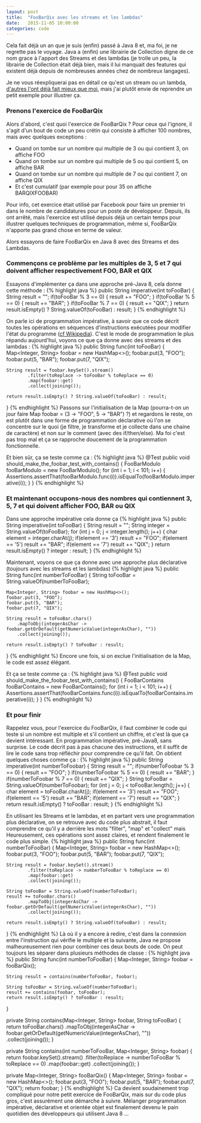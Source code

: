 ```yaml
---
layout: post
title:  "FooBarQix avec les streams et les lambdas"
date:   2015-11-05 10:00:00
categories: code
---
```


Cela fait déjà un an que je suis (enfin) passé à Java 8 et, ma foi, je ne regrette pas le voyage. Java a (enfin) une librairie de Collection digne de ce nom grace à l'apport des Streams et des lambdas (je trolle un peu, la librairie de Collection était déjà bien, mais il lui manquait des features qui existent déjà depuis de nombreuses années chez de nombreux langages).

Je ne vous réexpliquerai pas en détail ce qu'est un stream ou un lambda, [d'autres l'ont déjà fait mieux que moi](https://www.parleys.com/tutorial/tout-ce-que-vous-avez-toujours-voulu-savoir-sur-les-lambdas-et-plus-encore-part-1), mais j'ai plutôt envie de reprendre un petit exemple pour illustrer ça. 

### Prenons l'exercice de FooBarQix
Alors d'abord, c'est quoi l'exercice de FooBarQix ? Pour ceux qui l'ignore, il s'agit d'un bout de code un peu crétin qui consiste à afficher 100 nombres, mais avec quelques exceptions :
* Quand on tombe sur un nombre qui multiple de 3 ou qui contient 3, on affiche FOO
* Quand on tombe sur un nombre qui multiple de 5 ou qui contient 5, on affiche BAR
* Quand on tombe sur un nombre qui multiple de 7 ou qui contient 7, on affiche QIX
* Et c'est cumulatif (par exemple pour pour 35 on affiche BARQIXFOOBAR)

Pour info, cet exercice était utilisé par Facebook pour faire un premier tri dans le nombre de candidatures pour un poste de développeur. Depuis, ils ont arrêté, mais l'exercice est utilisé depuis déjà un certain temps pour illustrer quelques techniques de programmation, même si, FooBarQix n'apporte pas grand chose en terme de valeur.

Alors essayons de faire FooBarQix en Java 8 avec des Streams et des Lambdas. 
### Commençons ce problème par les multiples de 3, 5 et 7 qui doivent afficher respectivement FOO, BAR et QIX
Essayons d'implémenter ça dans une approche pré-Java 8, cela donne cette méthode :
{% highlight java %}
public String imperative(int toFooBar) {
    String result = "";
    if(toFooBar % 3 == 0) {
        result += "FOO";
    }
    if(toFooBar % 5 == 0) {
        result += "BAR";
    }
    if(toFooBar % 7 == 0) {
        result += "QIX";
    }
    return result.isEmpty() ? String.valueOf(toFooBar) : result;
}
{% endhighlight %}

On parle ici de programmation impérative, à savoir que ce code décrit toutes les opérations en séquences d'instructions exécutées pour modifier l'état du programme ([cf Wikipedia](https://fr.wikipedia.org/wiki/Programmation_imp%C3%A9rative)). C'est le mode de programmation le plus répandu aujourd'hui, voyons ce que ça donne avec des streams et des lambdas :
{% highlight java %}
public String func(int toFooBar) {
    Map<Integer, String> foobar = new HashMap<>();
    foobar.put(3, "FOO");
    foobar.put(5, "BAR");
    foobar.put(7, "QIX");

    String result = foobar.keySet().stream()
            .filter(toReplace -> toFooBar % toReplace == 0)
            .map(foobar::get)
            .collect(joining());

    return result.isEmpty() ? String.valueOf(toFooBar) : result;
}
{% endhighlight %}
Passons sur l'initialisation de la Map (pourra-t-on un jour faire Map foobar = (3 -> "FOO", 5 -> "BAR") ?) et regardons le reste, on est plutôt dans une forme de programmation déclarative où l'on se concentre sur le quoi (je filtre, je transforme et je collecte dans une chaine de caractère) et non sur le comment (avec des if/then/else). Ma foi c'est pas trop mal et ça se rapproche doucement de la programmation fonctionnelle.

Et bien sûr, ça se teste comme ça :
{% highlight java %}
@Test
public void should_make_the_foobar_test_with_contains() {
    FooBarModulo fooBarModulo = new FooBarModulo();
    for (int i = 1; i < 101; i++) {
        Assertions.assertThat(fooBarModulo.func(i)).isEqualTo(fooBarModulo.imperative(i));
    }
}
{% endhighlight %}

### Et maintenant occupons-nous des nombres qui contiennent 3, 5, 7 et qui doivent afficher FOO, BAR ou QIX
Dans une approche impérative cela donne ça
{% highlight java %}
public String imperative(int toFooBar) {
    String result = "";
    String integer = String.valueOf(toFooBar);
    for (int j = 0; j < integer.length(); j++) {
        char element = integer.charAt(j);
        if(element == '3')
            result += "FOO";
        if(element == '5')
            result += "BAR";
        if(element == '7')
            result += "QIX";
    }
    return result.isEmpty() ? integer : result;
}
{% endhighlight %}

Maintenant, voyons ce que ça donne avec une approche plus déclarative (toujours avec les streams et les lambdas)
{% highlight java %}
public String func(int numberToFooBar) {
    String toFooBar = String.valueOf(numberToFooBar);

    Map<Integer, String> foobar = new HashMap<>();
    foobar.put(3, "FOO");
    foobar.put(5, "BAR");
    foobar.put(7, "QIX");

    String result = toFooBar.chars()
        .mapToObj(integerAsChar -> foobar.getOrDefault(getNumericValue(integerAsChar), ""))
        .collect(joining());

    return result.isEmpty() ? toFooBar : result;
}
{% endhighlight %}
Encore une fois, si on exclue l'initialisation de la Map, le code est assez élégant.

Et ça se teste comme ça :
{% highlight java %}
@Test
public void should_make_the_foobar_test_with_contains() {
    FooBarContains fooBarContains = new FooBarContains();
    for (int i = 1; i < 101; i++) {
        Assertions.assertThat(fooBarContains.func(i)).isEqualTo(fooBarContains.imperative(i));
    }
}
{% endhighlight %}

### Et pour finir
Rappelez vous, pour l'exercice du FooBarQix, il faut combiner le code qui teste si un nombre est multiple et s'il contient un chiffre, et c'est là que ça devient intéressant.
En programmation impérative, pré-Java8, sans surprise. Le code décrit pas à pas chacune des instructions, et il suffit de lire le code sans trop réfléchir pour comprendre ce qu'il fait. On obtient quelques choses comme ça :
{% highlight java %}
public String imperative(int numberToFoobar) {
    String result = "";
    if(numberToFoobar % 3 == 0) {
        result += "FOO";
    }
    if(numberToFoobar % 5 == 0) {
        result += "BAR";
    }
    if(numberToFoobar % 7 == 0) {
        result += "QIX";
    }
    String toFooBar = String.valueOf(numberToFoobar);
    for (int j = 0; j < toFooBar.length(); j++) {
        char element = toFooBar.charAt(j);
        if(element == '3')
            result += "FOO";
        if(element == '5')
            result += "BAR";
        if(element == '7')
            result += "QIX";
    }
    return result.isEmpty() ? toFooBar : result;
}
{% endhighlight %}

En utilisant les Streams et le lambdas, et en partant vers une programmation plus déclarative, on se retrouve avec du code plus abstrait, il faut comprendre ce qu'il y a derrière les mots "filter", "map" et "collect" mais Heureusement, ces opérations sont assez claires, et rendent finalement le code plus simple. 
{% highlight java %}
public String func(int numberToFooBar) {
    Map<Integer, String> foobar = new HashMap<>();
    foobar.put(3, "FOO");
    foobar.put(5, "BAR");
    foobar.put(7, "QIX");

    String result = foobar.keySet().stream()
            .filter(toReplace -> numberToFooBar % toReplace == 0)
            .map(foobar::get)
            .collect(joining());

    String toFooBar = String.valueOf(numberToFooBar);
    result += toFooBar.chars()
            .mapToObj(integerAsChar -> foobar.getOrDefault(getNumericValue(integerAsChar), ""))
            .collect(joining());

    return result.isEmpty() ? String.valueOf(toFooBar) : result;
}
{% endhighlight %}
Là où il y a encore à redire, c'est dans la connexion entre l'instruction qui vérifie le multiple et la suivante, Java ne propose malheureusement rien pour combiner ces deux bouts de code. On peut toujours les séparer dans plusieurs méthodes de classe :
{% highlight java %}
public String func(int numberToFooBar) {
    Map<Integer, String> foobar = fooBarQix();

    String result = contains(numberToFooBar, foobar);

    String toFooBar = String.valueOf(numberToFooBar);
    result += contains(foobar, toFooBar);
    return result.isEmpty() ? toFooBar : result;
}

private String contains(Map<Integer, String> foobar, String toFooBar) {
    return toFooBar.chars()
                .mapToObj(integerAsChar -> foobar.getOrDefault(getNumericValue(integerAsChar), ""))
                .collect(joining());
}

private String contains(int numberToFooBar, Map<Integer, String> foobar) {
    return foobar.keySet().stream()
                .filter(toReplace -> numberToFooBar % toReplace == 0)
                .map(foobar::get)
                .collect(joining());
}

private Map<Integer, String> fooBarQix() {
    Map<Integer, String> foobar = new HashMap<>();
    foobar.put(3, "FOO");
    foobar.put(5, "BAR");
    foobar.put(7, "QIX");
    return foobar;
}
{% endhighlight %}
Ca devient soudainement trop compliqué pour notre petit exercice de FooBarQix, mais sur du code plus gros, c'est assurément une démarche à suivre. Mélanger programmation impérative, déclarative et orientée objet est finalement devenu le pain quotidien des développeurs qui utilisent Java 8 ... 








